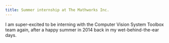 ```yaml
---
title: Summer internship at The Mathworks Inc.
---
```


I am super-excited to be interning with the Computer Vision System Toolbox team again, after a happy summer in 2014 back in my wet-behind-the-ear days. 
